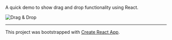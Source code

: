 A quick demo to show drag and drop functionality using React.

![Drag & Drop](https://media.giphy.com/media/4acjUIyQLK701ORKm8/giphy.gif)

---

This project was bootstrapped with [Create React App](https://github.com/facebook/create-react-app).

